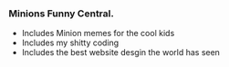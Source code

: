 ### Minions Funny Central.

- Includes Minion memes for the cool kids
- Includes my shitty coding
- Includes the best website desgin the world has seen
